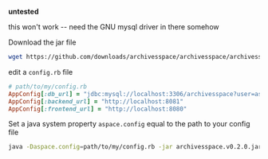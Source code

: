**untested**

this won't work -- need the GNU mysql driver in there somehow

Download the jar file

```sh
wget https://github.com/downloads/archivesspace/archivesspace/archivesspace.v0.2.0.jar
```

edit a `config.rb` file
```ruby
# path/to/my/config.rb
AppConfig[:db_url] = "jdbc:mysql://localhost:3306/archivesspace?user=as&password=as123"
AppConfig[:backend_url] = "http://localhost:8081"
AppConfig[:frontend_url] = "http://localhost:8080"
```

Set a java system property `aspace.config` equal to the path to your config file

```sh
java -Daspace.config=path/to/my/config.rb -jar archivesspace.v0.2.0.jar
```